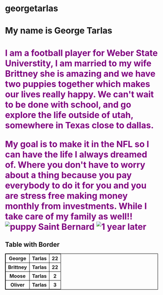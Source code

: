 # georgetarlas
<!DOCTYPE html>
<html>
<body>
<style>
table, th, td { 
border: 1px solid Black; 
}
</style>
</head>
</body>
<h1>My name is George Tarlas </h1>
<h1 style="color:Purple;"My name is George Tarlas</h1>
<p>I am a football player for Weber State Universtity, I am married to my wife Brittney
she is amazing and we have two puppies together which makes our lives really happy. We can't wait 
to be done with school, and go explore the life outside of utah, somewhere in Texas close to dallas.</p>
<p1> My goal is to make it in the NFL so I can have the life I always dreamed of. Where you don't have 
to worry about a thing because you pay everybody to do it for you and you are stress free making money
monthly from investments. While I take care of my family as well!! </p1>
<img src="https://www.facebook.com/photo.php?fbid=2579988622025647&set=pb.100000436036963.-2207520000..&type=3" alt="puppy Saint Bernard">
<img src="https://www.facebook.com/photo.php?fbid=2971568586200980&set=pb.100000436036963.-2207520000..&type=3" alt="1 year later">
<h2> Table with Border </h2>



<table style= "width:100%">
<tr>
<th>George</th>
<th>Tarlas</th>
<th>22</th>
</tr>
<tr>
<th>Brittney</th>
<th>Tarlas</th>
<th>22</th>
</tr>
<tr>
<th>Moose</th>
<th>Tarlas</th>
<th>2</th>
</tr>
<tr>
<th>Oliver</th>
<th>Tarlas</th>
<th>3</th>
</tr>
</table>


</body>

</html>
